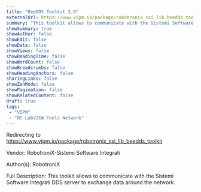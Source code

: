 ```yaml
---
title: "BeeDDS Toolkit 2.0"
externalUrl: https://www.vipm.io/package/robotronix_ssi_lib_beedds_toolkit
summary: "This toolkit allows to communicate with the Sistemi Software Integrati DDS server to exchange data around the network.."
showSummary: true
showAuthor: false
showEdit: false
showData: false
showViews: false
showReadingTime: false
showWordCount: false
showBreadcrumbs: false
showHeadingAnchors: false
sharingLinks: false
showZenMode: false
showPagination: false
showRelatedContent: false
draft: true
tags:
 - "VIPM"
 - "NI LabVIEW Tools Network"
---
```


Redirecting to https://www.vipm.io/package/robotronix_ssi_lib_beedds_toolkit

Vendor: RobotroniX-Sistemi Software Integrati

Author(s): RobotroniX
 
Full Description:
This toolkit allows to communicate with the Sistemi Software Integrati DDS server to exchange data around the network.